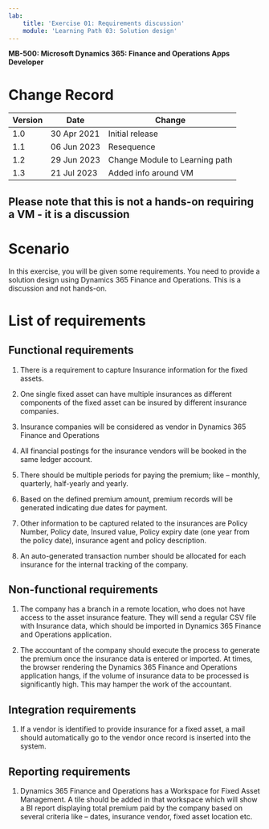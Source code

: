 ```yaml
---
lab:
    title: 'Exercise 01: Requirements discussion'
    module: 'Learning Path 03: Solution design'
---
```


**MB-500: Microsoft Dynamics 365: Finance and Operations Apps Developer**


Change Record
=============

| Version | Date        | Change                                                                                                                                                                                           |
|---------|-------------|--------------------------------------------------------------------------------------------------------------------------------------------------------------------------------------------------|
| 1.0     | 30 Apr 2021 | Initial release                                                                                                                                                                                  |
| 1.1     | 06 Jun 2023 | Resequence                                                                                                                                                                                  |
| 1.2     | 29 Jun 2023 | Change Module to Learning path                                                                                                                                                                                  |
| 1.3     | 21 Jul 2023 |  Added info around VM  |


## Please note that this is not a hands-on requiring a VM - it is a discussion

Scenario
========

In this exercise, you will be given some requirements. You need to provide a
solution design using Dynamics 365 Finance and Operations. This is a discussion
and not hands-on.

List of requirements
====================

Functional requirements
-----------------------

1.  There is a requirement to capture Insurance information for the fixed
    assets.

2.  One single fixed asset can have multiple insurances as different components
    of the fixed asset can be insured by different insurance companies.

3.  Insurance companies will be considered as vendor in Dynamics 365 Finance and
    Operations

4.  All financial postings for the insurance vendors will be booked in the same
    ledger account.

5.  There should be multiple periods for paying the premium; like – monthly,
    quarterly, half-yearly and yearly.

6.  Based on the defined premium amount, premium records will be generated
    indicating due dates for payment.

7.  Other information to be captured related to the insurances are Policy
    Number, Policy date, Insured value, Policy expiry date (one year from the
    policy date), insurance agent and policy description.

8.  An auto-generated transaction number should be allocated for each insurance
    for the internal tracking of the company.

Non-functional requirements
---------------------------

1.  The company has a branch in a remote location, who does not have access to
    the asset insurance feature. They will send a regular CSV file with
    Insurance data, which should be imported in Dynamics 365 Finance and
    Operations application.

2.  The accountant of the company should execute the process to generate the
    premium once the insurance data is entered or imported. At times, the
    browser rendering the Dynamics 365 Finance and Operations application hangs,
    if the volume of insurance data to be processed is significantly high. This
    may hamper the work of the accountant.

Integration requirements
------------------------

1.  If a vendor is identified to provide insurance for a fixed asset, a mail
    should automatically go to the vendor once record is inserted into the
    system.

Reporting requirements
----------------------

1.  Dynamics 365 Finance and Operations has a Workspace for Fixed Asset
    Management. A tile should be added in that workspace which will show a BI
    report displaying total premium paid by the company based on several
    criteria like – dates, insurance vendor, fixed asset location etc.
